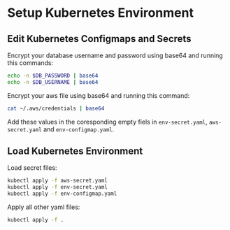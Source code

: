 # Setup Kubernetes Environment

## Edit Kubernetes Configmaps and Secrets

Encrypt your database username and password using base64 and running this commands:

```bash
echo -n $DB_PASSWORD | base64
echo -n $DB_USERNAME | base64
```

Encrypt your aws file using base64 and running this command:

```bash
cat ~/.aws/credentials | base64
```  

Add these values in the coresponding empty fiels in `env-secret.yaml`, `aws-secret.yaml` and `env-configmap.yaml`.

## Load Kubernetes Environment

Load secret files:

```bash
kubectl apply -f aws-secret.yaml
kubectl apply -f env-secret.yaml
kubectl apply -f env-configmap.yaml
```

Apply all other yaml files:

```bash
kubectl apply -f .
```
<!-- 
![kubernetescomponentsloading](../../screenshots/kubernetescomponentsloading.png)

## Enable Horizontal Scaling In Kubernetes

This optional, enable [Horizontal Pod Autoscaler](https://kubernetes.io/docs/tasks/run-application/horizontal-pod-autoscale/) on deployments.

## Check status of all resources (services, delpoyments, pods, hpa)

```bash
kubectl get all
```

![kubernetesresourcesstatus](../../screenshots/kubernetesresourcesstatus.png)

## Check pods logs

```bash
kubectl logs <podId>
```

![kubernetespodslogs](../../screenshots/kubernetespodslogs.png) -->
